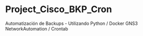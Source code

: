 # Project_Cisco_BKP_Cron
Automatización de Backups - Utilizando Python / Docker GNS3 NetworkAutomation / Crontab
